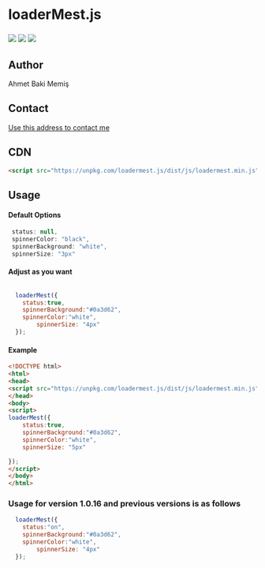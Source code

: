 # loaderMest.js
### <p align="left"><img src="https://img.shields.io/github/license/mestoness/loadermest.js?style=for-the-badge"/> <img src="https://img.shields.io/npm/v/loadermest.js?style=for-the-badge"/>  <img src="https://img.shields.io/npm/dt/loadermest.js?style=for-the-badge"/> </p>
## Author 
Ahmet Baki Memiş
## Contact
<a href="mailto:resistmaze@gmail.com">Use this address to contact me</a>

## CDN

```html
<script src="https://unpkg.com/loadermest.js/dist/js/loadermest.min.js"></script>
```
## Usage
#### Default Options
``` javascript
 status: null,
 spinnerColor: "black",
 spinnerBackground: "white",
 spinnerSize: "3px"
```
#### Adjust as you want

```javascript

  loaderMest({
	status:true,
	spinnerBackground:"#0a3d62",
	spinnerColor:"white",
        spinnerSize: "4px"
  });
```

#### Example
```html
<!DOCTYPE html>
<html>
<head>
<script src="https://unpkg.com/loadermest.js/dist/js/loadermest.min.js"></script>
</head>
<body>
<script>	
loaderMest({
	status:true,
	spinnerBackground:"#0a3d62",
	spinnerColor:"white",
	spinnerSize: "5px"

});
</script>
</body>
</html>
```
### Usage for version 1.0.16 and previous versions is as follows

```javascript
  loaderMest({
	status:"on",
	spinnerBackground:"#0a3d62",
	spinnerColor:"white",
        spinnerSize: "4px"
  });
```
